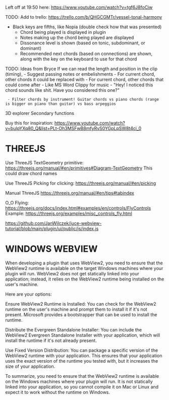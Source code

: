 Left off at 19:50  here: https://www.youtube.com/watch?v=tgf6J8foCiw

TODO: Add to trello: https://trello.com/b/QHGCGMTr/vessel-tonal-harmony
- Black keys are fifths, like Nopia (double check how that was presented)
     - Chord being played is displayed in plugin
     - Notes making up the chord being played are displayed
     - Dissonance level is shown (based on tonic, subdominant, or dominant)
     - Recommended next chords (based on connections) are shown, along with the key on the keyboard to use for that chord

TODO: Ideas from Bryce
If we can read the length and position in the clip (timing), 
     - Suggest passing notes or embelishments
     - For current chord, other chords it could be replaced with
     - For current chord, other chords that could come after
     - Like MS Word Clippy for music - "Hey! I noticed this chord sounds like shit. Have you considered this one?"

     - Filter chords by instrument! Guitar chords vs piano chords (range is bigger on piano than guitar) vs bass arpeggios

3D explorer
Secondary functions

Buy this for inspiration:
https://www.youtube.com/watch?v=buIpYXq80_Q&list=PLt-Oh3MSFwB8mfyRvS0YGpLpSW8t4ci_0

# THREEJS

Use ThreeJS TextGeometry primitive: https://threejs.org/manual/#en/primitives#Diagram-TextGeometry
This could draw chord names

Use ThreeJS Picking for clicking: https://threejs.org/manual/#en/picking

Manual ThreeJS https://threejs.org/manual/#en/tips#tabindex

O_O Flying: https://threejs.org/docs/index.html#examples/en/controls/FlyControls
Example: https://threejs.org/examples/misc_controls_fly.html

https://github.com/JanWilczek/juce-webview-tutorial/blob/main/plugin/ui/public/js/index.js

# WINDOWS WEBVIEW

When developing a plugin that uses WebView2, you need to ensure that the WebView2 runtime is available on the target Windows machines where your plugin will run. WebView2 does not get statically linked into your application; instead, it relies on the WebView2 runtime being installed on the user's machine.

Here are your options:

Ensure WebView2 Runtime is Installed: You can check for the WebView2 runtime on the user's machine and prompt them to install it if it's not present. Microsoft provides a bootstrapper that can be used to install the runtime.

Distribute the Evergreen Standalone Installer: You can include the WebView2 Evergreen Standalone Installer with your application, which will install the runtime if it's not already present.

Use Fixed Version Distribution: You can package a specific version of the WebView2 runtime with your application. This ensures that your application uses the exact version of the runtime you tested with, but it increases the size of your application.

To summarize, you need to ensure that the WebView2 runtime is available on the Windows machines where your plugin will run. It is not statically linked into your application, so you cannot compile it on Mac or Linux and expect it to work without the runtime on Windows.
